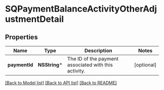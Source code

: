 # SQPaymentBalanceActivityOtherAdjustmentDetail

## Properties
Name | Type | Description | Notes
------------ | ------------- | ------------- | -------------
**paymentId** | **NSString*** | The ID of the payment associated with this activity. | [optional] 

[[Back to Model list]](../README.md#documentation-for-models) [[Back to API list]](../README.md#documentation-for-api-endpoints) [[Back to README]](../README.md)


